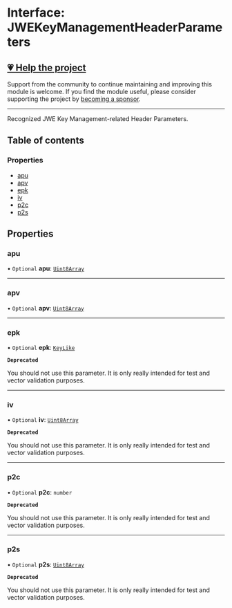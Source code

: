 # Interface: JWEKeyManagementHeaderParameters

## [💗 Help the project](https://github.com/sponsors/panva)

Support from the community to continue maintaining and improving this module is welcome. If you find the module useful, please consider supporting the project by [becoming a sponsor](https://github.com/sponsors/panva).

---

Recognized JWE Key Management-related Header Parameters.

## Table of contents

### Properties

- [apu](types.JWEKeyManagementHeaderParameters.md#apu)
- [apv](types.JWEKeyManagementHeaderParameters.md#apv)
- [epk](types.JWEKeyManagementHeaderParameters.md#epk)
- [iv](types.JWEKeyManagementHeaderParameters.md#iv)
- [p2c](types.JWEKeyManagementHeaderParameters.md#p2c)
- [p2s](types.JWEKeyManagementHeaderParameters.md#p2s)

## Properties

### apu

• `Optional` **apu**: [`Uint8Array`]( https://developer.mozilla.org/docs/Web/JavaScript/Reference/Global_Objects/Uint8Array )

___

### apv

• `Optional` **apv**: [`Uint8Array`]( https://developer.mozilla.org/docs/Web/JavaScript/Reference/Global_Objects/Uint8Array )

___

### epk

• `Optional` **epk**: [`KeyLike`](../types/types.KeyLike.md)

**`Deprecated`**

You should not use this parameter. It is only really intended for test and vector
  validation purposes.

___

### iv

• `Optional` **iv**: [`Uint8Array`]( https://developer.mozilla.org/docs/Web/JavaScript/Reference/Global_Objects/Uint8Array )

**`Deprecated`**

You should not use this parameter. It is only really intended for test and vector
  validation purposes.

___

### p2c

• `Optional` **p2c**: `number`

**`Deprecated`**

You should not use this parameter. It is only really intended for test and vector
  validation purposes.

___

### p2s

• `Optional` **p2s**: [`Uint8Array`]( https://developer.mozilla.org/docs/Web/JavaScript/Reference/Global_Objects/Uint8Array )

**`Deprecated`**

You should not use this parameter. It is only really intended for test and vector
  validation purposes.
